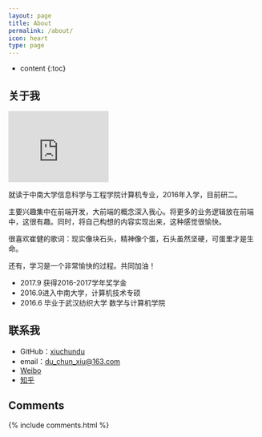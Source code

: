 ```yaml
---
layout: page
title: About
permalink: /about/
icon: heart
type: page
---
```


* content
{:toc}

## 关于我

<iframe src="https://avatars3.githubusercontent.com/u/25915372?s=460&v=4" style="border: 0;height: 142px;width: 200px;overflow: hidden;" frameBorder="0"></iframe>

就读于中南大学信息科学与工程学院计算机专业，2016年入学，目前研二。

主要兴趣集中在前端开发，大前端的概念深入我心。将更多的业务逻辑放在前端中，这很有趣。同时，将自己构想的内容实现出来，这种感觉很愉快。

很喜欢崔健的歌词：现实像块石头，精神像个蛋，石头虽然坚硬，可蛋里才是生命。

还有，学习是一个非常愉快的过程。共同加油！

* 2017.9 获得2016-2017学年奖学金
* 2016.9进入中南大学，计算机技术专硕
* 2016.6 毕业于武汉纺织大学 数学与计算机学院


## 联系我

* GitHub：[xiuchundu](https://github.com/xiuchundu/)
* email：du_chun_xiu@163.com
* [Weibo](https://weibo.com/3013497415)
* [知乎](https://www.zhihu.com/people/lao-na-fa-hao-feng-qing-yang/)




## Comments

{% include comments.html %}
